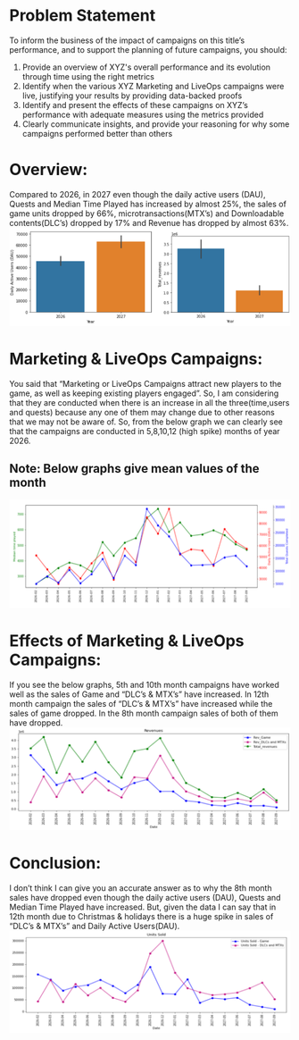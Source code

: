 # Problem Statement 
To inform the business of the impact of campaigns on this title’s performance, and to support the planning of future campaigns, you should:
1. Provide an overview of XYZ's overall performance and its evolution through time using the right metrics
2. Identify when the various XYZ Marketing and LiveOps campaigns were live, justifying your results by providing data-backed proofs
3. Identify and present the effects of these campaigns on XYZ’s performance with adequate measures using the metrics provided
4. Clearly communicate insights, and provide your reasoning for why some campaigns performed better than others

# Overview:
Compared to 2026, in 2027 even though the daily active users (DAU), Quests and Median Time Played has increased by almost 25%, the sales of  game units dropped by 66%,
microtransactions(MTX’s) and Downloadable contents(DLC’s) dropped by 17% and Revenue has dropped by almost 63%.
![alt text](https://github.com/Yash4850/EDA/blob/main/Marketing%20and%20Live%20Ops%20Forecasting/Figures/DAU.PNG)

# Marketing & LiveOps Campaigns:
You said that “Marketing or LiveOps Campaigns attract new players to the game, as well as keeping existing players engaged”. So, I am considering that they are conducted 
when there is an increase in all the three(time,users and quests) because any one of them may change due to other reasons that we may not be aware of. So, from the below 
graph we can clearly see that the campaigns are conducted in 5,8,10,12 (high spike) months of year 2026.
## Note: Below graphs give mean values of the month 
![alt text](https://github.com/Yash4850/EDA/blob/main/Marketing%20and%20Live%20Ops%20Forecasting/Figures/Median%20Time%20Played.PNG)

# Effects of Marketing & LiveOps Campaigns:
If you see the below graphs, 5th and 10th month campaigns have worked well as the sales of Game and “DLC’s & MTX’s” have increased. In 12th month campaign the sales of “DLC’s & MTX’s” have increased while the sales of game dropped. In the 8th month campaign sales of both of them have dropped.
![alt text](https://github.com/Yash4850/EDA/blob/main/Marketing%20and%20Live%20Ops%20Forecasting/Figures/Revenue.PNG)

# Conclusion:
I don’t think I can give you an accurate answer as to why the 8th month sales have dropped even though  the daily active users (DAU), Quests and Median Time Played have increased. But, given the data I can say that in 12th month due to Christmas & holidays there is a huge spike in sales of “DLC’s & MTX’s” and Daily Active Users(DAU).
![alt text](https://github.com/Yash4850/EDA/blob/main/Marketing%20and%20Live%20Ops%20Forecasting/Figures/Units%20Sold.PNG)
